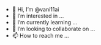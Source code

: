 - 👋 Hi, I’m @vani11ai
- 👀 I’m interested in ...
- 🌱 I’m currently learning ...
- 💞️ I’m looking to collaborate on ...
- 📫 How to reach me ...

<!---
vani11ai/vani11ai is a ✨ special ✨ repository because its `README.md` (this file) appears on your GitHub profile.
You can click the Preview link to take a look at your changes.
--->
